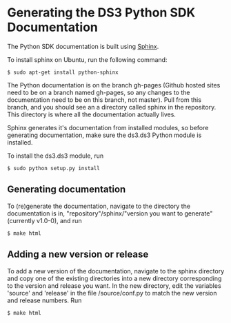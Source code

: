 Generating the DS3 Python SDK Documentation
===========================================

The Python SDK documentation is built using [Sphinx](http://sphinx-doc.org/).

To install sphinx on Ubuntu, run the following command:

    $ sudo apt-get install python-sphinx

The Python documentation is on the branch gh-pages (Github hosted sites need to be on a branch named gh-pages,
so any changes to the documentation need to be on this branch, not master). Pull from this branch, and you should see an
a directory called sphinx in the repository. This directory is where all the documentation actually lives.

Sphinx generates it's documentation from installed modules, so before generating documentation,
make sure the ds3.ds3 Python module is installed.

To install the ds3.ds3 module, run

    $ sudo python setup.py install
    
Generating documentation
------------------------

To (re)generate the documentation, navigate to the directory the documentation is in,
"repository"/sphinx/"version you want to generate" (currently v1.0-0), and run

    $ make html


Adding a new version or release
-------------------------------

To add a new version of the documentation, navigate to the sphinx directory and copy one of the existing directories into
a new directory corresponding to the version and release you want. In the new directory, edit the variables 'source' and
'release' in the file <new directory>/source/conf.py to match the new version and release numbers. Run

    $ make html